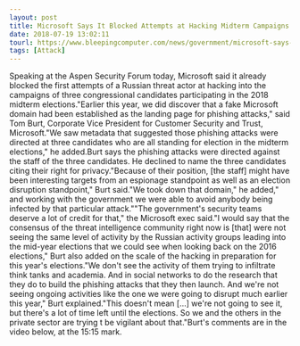```yaml
---
layout: post
title: Microsoft Says It Blocked Attempts at Hacking Midterm Campaigns
date: 2018-07-19 13:02:11
tourl: https://www.bleepingcomputer.com/news/government/microsoft-says-it-blocked-attempts-at-hacking-midterm-campaigns/
tags: [Attack]
---
```

Speaking at the Aspen Security Forum today, Microsoft said it already blocked the first attempts of a Russian threat actor at hacking into the campaigns of three congressional candidates participating in the 2018 midterm elections."Earlier this year, we did discover that a fake Microsoft domain had been established as the landing page for phishing attacks," said Tom Burt, Corporate Vice President for Customer Security and Trust, Microsoft."We saw metadata that suggested those phishing attacks were directed at three candidates who are all standing for election in the midterm elections," he added.Burt says the phishing attacks were directed against the staff of the three candidates. He declined to name the three candidates citing their right for privacy."Because of their position, [the staff] might have been interesting targets from an espionage standpoint as well as an election disruption standpoint," Burt said."We took down that domain," he added," and working with the government we were able to avoid anybody being infected by that particular attack.""The government's security teams deserve a lot of credit for that," the Microsoft exec said."I would say that the consensus of the threat intelligence community right now is [that] were not seeing the same level of activity by the Russian activity groups leading into the mid-year elections that we could see when looking back on the 2016 elections," Burt also added on the scale of the hacking in preparation for this year's elections."We don't see the activity of them trying to infiltrate think tanks and academia. And in social networks to do the research that they do to build the phishing attacks that they then launch. And we're not seeing ongoing activities like the one we were going to disrupt much earlier this year," Burt explained."This doesn't mean [...] we're not going to see it, but there's a lot of time left until the elections. So we and the others in the private sector are trying t be vigilant about that."Burt's comments are in the video below, at the 15:15 mark.